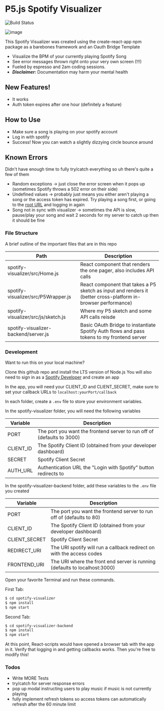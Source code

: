 # P5.js Spotify Visualizer

![Build Status](https://travis-ci.org/joemccann/dillinger.svg?branch=master)

![image](https://i.imgur.com/DuxCghA.jpg?raw=true)


This Spotify Visualizer was created using the create-react-app npm package as a barebones framework and an Oauth Bridge Template
  - Visualize the BPM of your currently playing Spotify Song
  - See error messages thrown right onto your very own screen (!!!)
  - Fueled by espresso and 2am coding sessions.
  - ***Disclaimer:*** Documentation may harm your mental health

## New Features!

  - It works
  - Auth token expires after one hour (definitely a feature)


## How to Use
  - Make sure a song is playing on your spotify account
  - Log in with spotify
  - Success! Now you can watch a slightly dizzying circle bounce around


## Known Errors

Didn't have enough time to fully try/catch everything so uh there's quite a few of them

* Random exceptions -> just close the error screen when it pops up (sometimes Spotify throws a 502 error on their side)
* Undefined values -> probably just means you either aren't playing a song or the access token has expired. Try playing a song first, or going to the [root URL](https://spotify.davidli3100.com) and logging in again
* Song not in sync with visualizer -> sometimes the API is slow, pause/play your song and wait 2 seconds for my server to catch up then it should be fine


### File Structure

A brief outline of the important files that are in this repo

| Path | Description |
| ------ | ------ |
| spotify-visualizer/src/Home.js | React component that renders the one pager, also includes API calls |
| spotify-visualizer/src/P5Wrapper.js | React component that takes a P5 sketch as input and renders it (better cross-platform in-browser performance) |
| spotify-visualizer/src/js/sketch.js | Where my P5 sketch and some API calls reisde |
| spotify-visualizer-backend/server.js | Basic OAuth Bridge to instantiate Spotify Auth flows and pass tokens to my frontend server |



### Development

Want to run this on your local machine?

Clone this github repo and install the LTS version of Node.js
You will also need to sign in as a [Spotify Developer](https://developer.spotify.com) and create an app 

In the app, you will need your CLIENT_ID and CLIENT_SECRET, make sure to set your callback URLs to ```localhost:yourPort/callback```

In each folder, create a ```.env``` file to store your environment variables. 

In the spotify-visualizer folder, you will need the following variables

| Variable | Description |
| ------ | ------ |
| PORT | The port you want the frontend server to run off of (defaults to 3000) |
| CLIENT_ID | The Spotify Client ID (obtained from your developer dashboard) |
|SECRET| Spotify Client Secret |
|AUTH_URL| Authentication URL the "Login with Spotify" button redirects to |

In the spotify-visualizer-backend folder, add these variables to the ```.env``` file you created

| Variable | Description |
| ------ | ------ |
| PORT | The port you want the frontend server to run off of (defaults to 80) |
| CLIENT_ID | The Spotify Client ID (obtained from your developer dashboard) |
|CLIENT_SECRET| Spotify Client Secret |
|REDIRECT_URI| The URI spotify will run a callback redirect on with the access codes|
|FRONTEND_URI| The URI where the front end server is running (defaults to localhost:3000)

Open your favorite Terminal and run these commands.

First Tab:
```sh
$ cd spotify-visualizer
$ npm install
$ npm start

```


Second Tab:
```sh
$ cd spotify-visualizer-backend
$ npm install
$ npm start
```
At this point, React-scripts would have opened a browser tab with the app in it. Verify that logging in and getting callbacks works. Then you're free to modify this!



### Todos

 - Write MORE Tests
 - try/catch for server response errors 
 - pop up modal instructing users to play music if music is not currently playing
 - fully implement refresh tokens so access tokens can automatically refresh after the 60 minute limit





